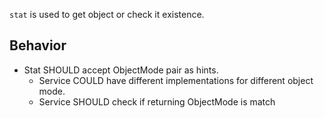 `stat` is used to get object or check it existence.

## Behavior

- Stat SHOULD accept ObjectMode pair as hints.
    - Service COULD have different implementations for different object mode.
    - Service SHOULD check if returning ObjectMode is match
